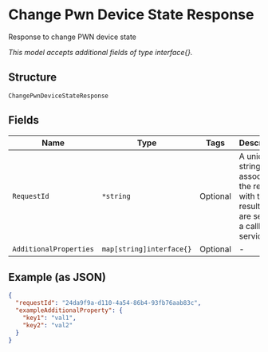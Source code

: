 
# Change Pwn Device State Response

Response to change PWN device state

*This model accepts additional fields of type interface{}.*

## Structure

`ChangePwnDeviceStateResponse`

## Fields

| Name | Type | Tags | Description |
|  --- | --- | --- | --- |
| `RequestId` | `*string` | Optional | A unique string that associates the request with the results that are sent via a callback service. |
| `AdditionalProperties` | `map[string]interface{}` | Optional | - |

## Example (as JSON)

```json
{
  "requestId": "24da9f9a-d110-4a54-86b4-93fb76aab83c",
  "exampleAdditionalProperty": {
    "key1": "val1",
    "key2": "val2"
  }
}
```

